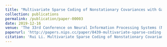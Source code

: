 ```yaml
---
title: "Multivariate Sparse Coding of Nonstationary Covariances with Gaussian Processes"
collection: publications
permalink: /publication/paper-00003
date: 2019-12-16
venue: 'The 33rd Conference on Neural Information Processing Systems (NeurIPS 2019)'
paperurl: 'http://papers.nips.cc/paper/8439-multivariate-sparse-coding-of-nonstationary-covariances-with-gaussian-processes'
citation: 'Rui Li. Multivariate Sparse Coding of Nonstationary Covariances with Gaussian Processes In: Proceedings of The 33rd Conference on Neural Information Processing Systems (NeurIPS 2019).'
---
```


